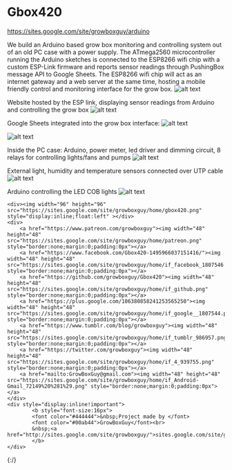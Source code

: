 # Gbox420
https://sites.google.com/site/growboxguy/arduino

We build an Arduino based grow box monitoring and controlling system out of an old PC case with a power supply. The ATmega2560 microcontroller running the Arduino sketches is connected to the ESP8266 wifi chip with a custom ESP-Link firmware and reports sensor readings through PushingBox message API to Google Sheets. The ESP8266 wifi chip will act as an internet gateway and a web server at the same time, hosting a mobile friendly control and monitoring interface for the grow box. 
![alt text](https://docs.google.com/drawings/d/saJcW0ASTVO8vFDMZu1nxyQ/image?w=896&h=417&rev=986&ac=1&parent=13WdrW3qaUhXpjld2XEMji3r6EkQRwYiImda7D3szmkA)

Website hosted by the ESP link, displaying sensor readings from Arduino and controlling the grow box
![alt text](https://lh6.googleusercontent.com/Q7CviRdc5dGbD8tyHI5lj1Z9tSE1Hl1tNV6eScdNlth4r2hYlj1uI-Kdv85KZcW4rLrM1pkxoVkLM3QKZe0QCQsP8f5jktpEer3btAU9ZXpUj2vGMS8KfEoqHiDXt28InjmjQrK3)

Google Sheets integrated into the grow box interface:
![alt text](https://lh3.googleusercontent.com/41GrczKaTNOsarf77zMgRfFIXO0N6_M5OUkGF6ExIX2rAOiUb2TsIqysGyW5Wgh4zuC2HWapsesOLbXWYjlrfgbsEbyCvl771q10y_Fa7Fm9chMcJQheiQtlYBmARe-N49YC4Ujh)

![alt text](https://lh3.googleusercontent.com/GYfuFEZYxv5bDz5c3xNUVWoYVUGvm7BrU0dTOZW3aT5HbDEg0XzhBQun3GnablQhYy24-9FeZQNwcu0NIn7_NnKEgtnC1NQ315UYyHmVLf3CL267afzK913bABHSn6Ym1bKlC4TW)

Inside the PC case: Arduino, power meter, led driver and dimming circuit, 8 relays for controlling lights/fans and pumps
![alt text](https://lh3.googleusercontent.com/BEJLnPGh5m7ayeMAGi42AZ67JkaiOU0_59zkJpUlvnXy1n1U1YEZpEUPduRhplLtXshTBAq42mLORqmNPgFvO-C8O9eElPmEN8FRaZPhtGOkoEtiiq6UptZxyeFbR2k3dKeF35cc)

External light, humidity and temperature sensors connected over UTP cable
![alt text](https://lh3.googleusercontent.com/RLd_GoQMXbY5050mcR9KNx0QPErBM82_zoO1bI0QXvM9aEZs-W4VhJLuANACFuNkh4AJ44UfSpaVPoQbqDHBF1N5JQQuiBkkZO3jxBrlkcyDmmMHLocpfxEQKFOYy52wV3c6QkXO)

Arduino controlling the LED COB lights
![alt text](https://lh3.googleusercontent.com/uFSBH5TT2EaEKr6cV1UqM_5PfG4ATpqilXDMEZxTxx3Qy18JCmlVoFfRVkALXTYOna-tuDUivfka7HD7I4TUDxPXBqD4W7aEM1B-DotJYhE2WEu-JrcyWCliqsgyKGTBHEB5h933)

	<div><img width="96" height="96" src="https://sites.google.com/site/growboxguy/home/gbox420.png" style="display:inline;float:left" ></div>
	<div>
		<a href="https://www.patreon.com/growboxguy"><img width="48" height="48" src="https://sites.google.com/site/growboxguy/home/patreon.png" style="border:none;margin:0;padding:0px"></a>
		<a href="https://www.facebook.com/Gbox420-1495966037151416/"><img width="48" height="48" src="https://sites.google.com/site/growboxguy/home/if_facebook_1807546.png" style="border:none;margin:0;padding:0px"></a>
		<a href="https://github.com/growboxguy/Gbox420"><img width="48" height="48" src="https://sites.google.com/site/growboxguy/home/if_github.png" style="border:none;margin:0;padding:0px"></a>
		<a href="https://plus.google.com/106380858241253565250"><img width="48" height="48" src="https://sites.google.com/site/growboxguy/home/if_google__1807544.png" style="border:none;margin:0;padding:0px"></a>
		<a href="https://www.tumblr.com/blog/growboxguy"><img width="48" height="48" src="https://sites.google.com/site/growboxguy/home/if_tumblr_986957.png" style="border:none;margin:0;padding:0px"></a>
		<a href="https://twitter.com/growboxguy"><img width="48" height="48" src="https://sites.google.com/site/growboxguy/home/if_4_939755.png" style="border:none;margin:0;padding:0px"></a>
		<a href="mailto:GrowBoxGuy@gmail.com"><img width="48" height="48" src="https://sites.google.com/site/growboxguy/home/if_Android-Gmail_72149%20%281%29.png" style="border:none;margin:0;padding:0px"></a>
	</div>
	<div style="display:inline!important">
			<b style="font-size:16px">
			<font color="#444444">&nbsp;Project made by </font>
			<font color="#00ab44">GrowBoxGuy</font><br>		
			&nbsp;<a href="http://sites.google.com/site/growboxguy/">sites.google.com/site/growboxguy/</a>
			</b>
	</div>

<!-- HTML CODE-->

{:/}

